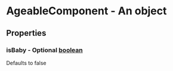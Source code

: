 

# AgeableComponent - An object



## Properties



### isBaby - Optional [boolean](boolean)



Defaults to false

